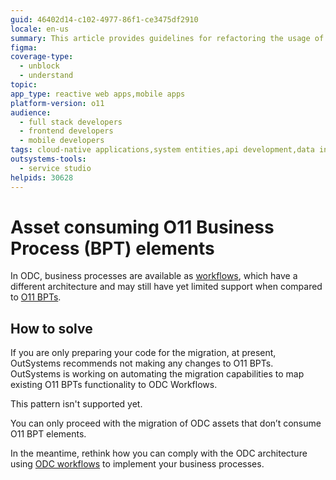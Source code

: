 ```yaml
---
guid: 46402d14-c102-4977-86f1-ce3475df2910
locale: en-us
summary: This article provides guidelines for refactoring the usage of BPT entities and actions in O11 apps to ensure compatibility with OutSystems Developer Cloud (ODC).
figma: 
coverage-type:
  - unblock
  - understand
topic: 
app_type: reactive web apps,mobile apps
platform-version: o11
audience:
  - full stack developers
  - frontend developers
  - mobile developers
tags: cloud-native applications,system entities,api development,data integration,platform version migration
outsystems-tools:
  - service studio
helpids: 30628
---
```


# Asset consuming O11 Business Process (BPT) elements

In ODC, business processes are available as [workflows](https://success.outsystems.com/documentation/outsystems_developer_cloud/building_apps/about_business_processes/workflows_in_odc/), which have a different architecture and may still have yet limited support when compared to [O11 BPTs](../../building-apps/processes/intro.md).

## How to solve

<div class="info" markdown="1">

If you are only preparing your code for the migration, at present, OutSystems recommends not making any changes to O11 BPTs. OutSystems is working on automating the migration capabilities to map existing O11 BPTs functionality to ODC Workflows.

</div>

This pattern isn't supported yet.

You can only proceed with the migration of ODC assets that don’t consume O11 BPT elements.

In the meantime, rethink how you can comply with the ODC architecture using [ODC workflows](https://success.outsystems.com/documentation/outsystems_developer_cloud/building_apps/about_business_processes/workflows_in_odc/) to implement your business processes.
